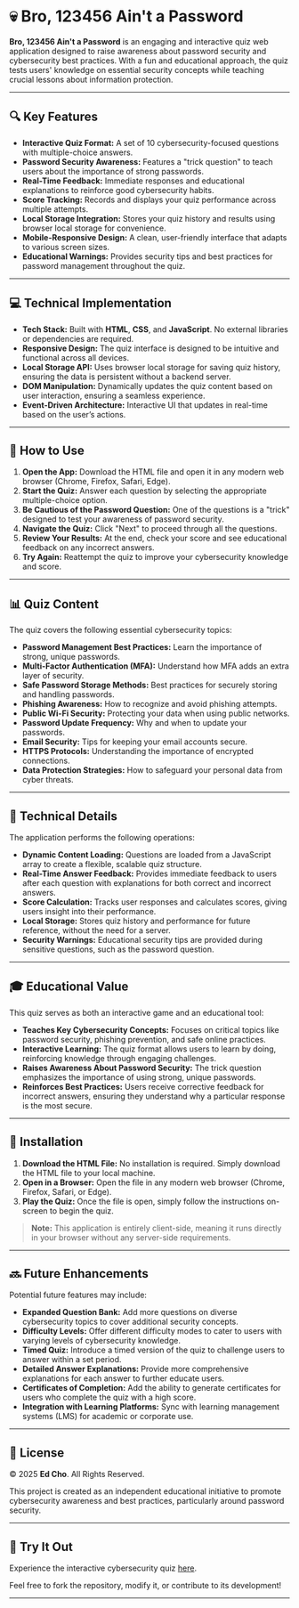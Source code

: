 # 💀 Bro, 123456 Ain't a Password

**Bro, 123456 Ain't a Password** is an engaging and interactive quiz web application designed to raise awareness about password security and cybersecurity best practices. With a fun and educational approach, the quiz tests users' knowledge on essential security concepts while teaching crucial lessons about information protection.

---

## 🔍 Key Features

- **Interactive Quiz Format:** A set of 10 cybersecurity-focused questions with multiple-choice answers.
- **Password Security Awareness:** Features a "trick question" to teach users about the importance of strong passwords.
- **Real-Time Feedback:** Immediate responses and educational explanations to reinforce good cybersecurity habits.
- **Score Tracking:** Records and displays your quiz performance across multiple attempts.
- **Local Storage Integration:** Stores your quiz history and results using browser local storage for convenience.
- **Mobile-Responsive Design:** A clean, user-friendly interface that adapts to various screen sizes.
- **Educational Warnings:** Provides security tips and best practices for password management throughout the quiz.

---

## 💻 Technical Implementation

- **Tech Stack:** Built with **HTML**, **CSS**, and **JavaScript**. No external libraries or dependencies are required.
- **Responsive Design:** The quiz interface is designed to be intuitive and functional across all devices.
- **Local Storage API:** Uses browser local storage for saving quiz history, ensuring the data is persistent without a backend server.
- **DOM Manipulation:** Dynamically updates the quiz content based on user interaction, ensuring a seamless experience.
- **Event-Driven Architecture:** Interactive UI that updates in real-time based on the user’s actions.

---

## 🚀 How to Use

1. **Open the App:** Download the HTML file and open it in any modern web browser (Chrome, Firefox, Safari, Edge).
2. **Start the Quiz:** Answer each question by selecting the appropriate multiple-choice option.
3. **Be Cautious of the Password Question:** One of the questions is a "trick" designed to test your awareness of password security.
4. **Navigate the Quiz:** Click "Next" to proceed through all the questions.
5. **Review Your Results:** At the end, check your score and see educational feedback on any incorrect answers.
6. **Try Again:** Reattempt the quiz to improve your cybersecurity knowledge and score.

---

## 📊 Quiz Content

The quiz covers the following essential cybersecurity topics:

- **Password Management Best Practices:** Learn the importance of strong, unique passwords.
- **Multi-Factor Authentication (MFA):** Understand how MFA adds an extra layer of security.
- **Safe Password Storage Methods:** Best practices for securely storing and handling passwords.
- **Phishing Awareness:** How to recognize and avoid phishing attempts.
- **Public Wi-Fi Security:** Protecting your data when using public networks.
- **Password Update Frequency:** Why and when to update your passwords.
- **Email Security:** Tips for keeping your email accounts secure.
- **HTTPS Protocols:** Understanding the importance of encrypted connections.
- **Data Protection Strategies:** How to safeguard your personal data from cyber threats.

---

## 🔧 Technical Details

The application performs the following operations:

- **Dynamic Content Loading:** Questions are loaded from a JavaScript array to create a flexible, scalable quiz structure.
- **Real-Time Answer Feedback:** Provides immediate feedback to users after each question with explanations for both correct and incorrect answers.
- **Score Calculation:** Tracks user responses and calculates scores, giving users insight into their performance.
- **Local Storage:** Stores quiz history and performance for future reference, without the need for a server.
- **Security Warnings:** Educational security tips are provided during sensitive questions, such as the password question.

---

## 🎓 Educational Value

This quiz serves as both an interactive game and an educational tool:

- **Teaches Key Cybersecurity Concepts:** Focuses on critical topics like password security, phishing prevention, and safe online practices.
- **Interactive Learning:** The quiz format allows users to learn by doing, reinforcing knowledge through engaging challenges.
- **Raises Awareness About Password Security:** The trick question emphasizes the importance of using strong, unique passwords.
- **Reinforces Best Practices:** Users receive corrective feedback for incorrect answers, ensuring they understand why a particular response is the most secure.

---

## 💾 Installation

1. **Download the HTML File:** No installation is required. Simply download the HTML file to your local machine.
2. **Open in a Browser:** Open the file in any modern web browser (Chrome, Firefox, Safari, or Edge).
3. **Play the Quiz:** Once the file is open, simply follow the instructions on-screen to begin the quiz.

> **Note:** This application is entirely client-side, meaning it runs directly in your browser without any server-side requirements.

---

## 🔜 Future Enhancements

Potential future features may include:

- **Expanded Question Bank:** Add more questions on diverse cybersecurity topics to cover additional security concepts.
- **Difficulty Levels:** Offer different difficulty modes to cater to users with varying levels of cybersecurity knowledge.
- **Timed Quiz:** Introduce a timed version of the quiz to challenge users to answer within a set period.
- **Detailed Answer Explanations:** Provide more comprehensive explanations for each answer to further educate users.
- **Certificates of Completion:** Add the ability to generate certificates for users who complete the quiz with a high score.
- **Integration with Learning Platforms:** Sync with learning management systems (LMS) for academic or corporate use.

---

## 📝 License

© 2025 **Ed Cho**. All Rights Reserved.

This project is created as an independent educational initiative to promote cybersecurity awareness and best practices, particularly around password security.

---

## 🚀 Try It Out

Experience the interactive cybersecurity quiz [here](https://your-deployed-link.com).

Feel free to fork the repository, modify it, or contribute to its development!

---
